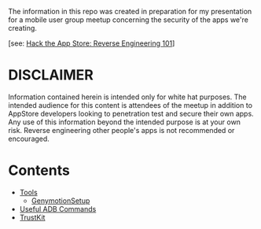 The information in this repo was created in preparation for my presentation for a mobile user group meetup concerning the security of the apps we're creating.

[see: [Hack the App Store: Reverse Engineering 101](https://www.meetup.com/meetup-group-rPvYtjSH/events/258482975/)]

# DISCLAIMER #
Information contained herein is intended only for white hat purposes.  The intended audience for this content is attendees of the meetup in addition to AppStore developers looking to penetration test and secure their own apps.  Any use of this information beyond the intended purpose is at your own risk.  Reverse engineering other people's apps is not recommended or encouraged.

# Contents #
- [Tools](Tools.md)
  - [GenymotionSetup](GenymotionSetup.md)
- [Useful ADB Commands](UsefulADBCommands.md)
- [TrustKit](TrustkitSampleApp.md)

